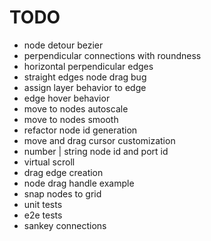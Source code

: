 # TODO

- node detour bezier
- perpendicular connections with roundness
- horizontal perpendicular edges
- straight edges node drag bug
- assign layer behavior to edge
- edge hover behavior
- move to nodes autoscale
- move to nodes smooth
- refactor node id generation
- move and drag cursor customization
- number | string node id and port id
- virtual scroll
- drag edge creation
- node drag handle example
- snap nodes to grid
- unit tests
- e2e tests
- sankey connections
